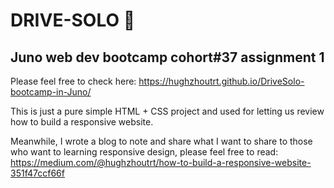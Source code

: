 # DRIVE-SOLO 🚗  
  
## Juno web dev bootcamp cohort#37 assignment 1  
  
Please feel free to check here: https://hughzhoutrt.github.io/DriveSolo-bootcamp-in-Juno/  
  
This is just a pure simple HTML + CSS project and used for letting us review how to build a responsive website.    
  
Meanwhile, I wrote a blog to note and share what I want to share to those who want to learning responsive design, please feel free to read: https://medium.com/@hughzhoutrt/how-to-build-a-responsive-website-351f47ccf66f  

